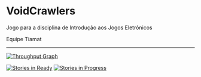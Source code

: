 # VoidCrawlers
Jogo para a disciplina de Introdução aos Jogos Eletrônicos

Equipe Tiamat

---

[![Throughput Graph](https://graphs.waffle.io/IJE-Tiamat/VoidCrawlers/throughput.svg)](https://waffle.io/IJE-Tiamat/VoidCrawlers/metrics)

[![Stories in Ready](https://badge.waffle.io/IJE-Tiamat/VoidCrawlers.png?label=ready&title=Ready)](http://waffle.io/IJE-Tiamat/VoidCrawlers)
[![Stories in Progress](https://badge.waffle.io/IJE-Tiamat/VoidCrawlers.png?label=in%20progress&title=In%20Progress)](http://waffle.io/IJE-Tiamat/VoidCrawlers) 
